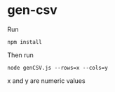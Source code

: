 # gen-csv

Run

`npm install`

Then run

`node genCSV.js --rows=x --cols=y`

x and y are numeric values
